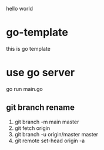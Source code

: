 hello world

# go-template
this is go template

# use go server
go run main.go

## git branch rename
1. git branch -m main master
2. git fetch origin
3. git branch -u origin/master master
4. git remote set-head origin -a